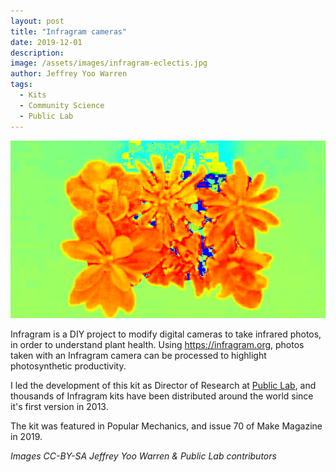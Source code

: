```yaml
---
layout: post
title: "Infragram cameras"
date: 2019-12-01
description: 
image: /assets/images/infragram-eclectis.jpg
author: Jeffrey Yoo Warren
tags: 
  - Kits
  - Community Science
  - Public Lab
---
```


![a false-color image of two small plants side by side with leaves radiating outward; in rainbow colors like a heat map](/assets/images/infragram-1.png)

Infragram is a DIY project to modify digital cameras to take infrared photos, in order to understand plant health. Using https://infragram.org, photos taken with an Infragram camera can be processed to highlight photosynthetic productivity. 

I led the development of this kit as Director of Research at [Public Lab](https://publiclab.org/), and thousands of Infragram kits have been distributed around the world since it's first version in 2013.

The kit was featured in Popular Mechanics, and issue 70 of Make Magazine in 2019.

<!-- Request a workshop -->

_Images CC-BY-SA Jeffrey Yoo Warren & Public Lab contributors_

